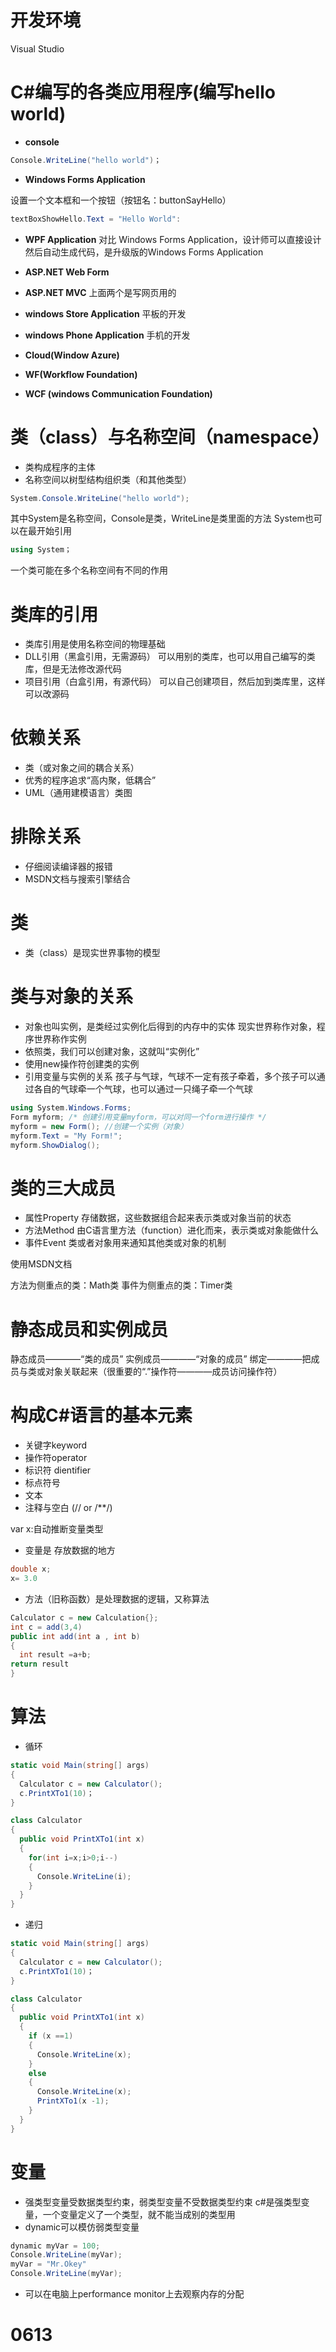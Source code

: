 # 开发环境
Visual Studio 


# C#编写的各类应用程序(编写hello world)

* **console**

```c#
Console.WriteLine("hello world")；
```

* **Windows Forms Application**
  
设置一个文本框和一个按钮（按钮名：buttonSayHello）
```c#
textBoxShowHello.Text = "Hello World":
```

* **WPF Application**
对比 Windows Forms Application，设计师可以直接设计然后自动生成代码，是升级版的Windows Forms Application

* **ASP.NET Web Form**
* **ASP.NET MVC**
上面两个是写网页用的
* **windows Store Application**
平板的开发
* **windows Phone Application**
手机的开发
* **Cloud(Window Azure)**
* **WF(Workflow Foundation)**
* **WCF (windows Communication Foundation)**
  
# 类（class）与名称空间（namespace）

* 类构成程序的主体
* 名称空间以树型结构组织类（和其他类型）
```c#
System.Console.WriteLine("hello world");
```
其中System是名称空间，Console是类，WriteLine是类里面的方法
System也可以在最开始引用
```c#
using System；
```
一个类可能在多个名称空间有不同的作用

# 类库的引用
* 类库引用是使用名称空间的物理基础
* DLL引用（黑盒引用，无需源码）
  可以用别的类库，也可以用自己编写的类库，但是无法修改源代码
* 项目引用（白盒引用，有源代码）
  可以自己创建项目，然后加到类库里，这样可以改源码

# 依赖关系
* 类（或对象之间的耦合关系）
* 优秀的程序追求“高内聚，低耦合”
* UML（通用建模语言）类图

# 排除关系
* 仔细阅读编译器的报错
* MSDN文档与搜索引擎结合

# 类
* 类（class）是现实世界事物的模型
  
# 类与对象的关系
* 对象也叫实例，是类经过实例化后得到的内存中的实体
现实世界称作对象，程序世界称作实例
* 依照类，我们可以创建对象，这就叫“实例化”
* 使用new操作符创建类的实例
* 引用变量与实例的关系
孩子与气球，气球不一定有孩子牵着，多个孩子可以通过各自的气球牵一个气球，也可以通过一只绳子牵一个气球
```c#
using System.Windows.Forms;
Form myform; /* 创建引用变量myform，可以对同一个form进行操作 */
myform = new Form(); //创建一个实例（对象）
myform.Text = "My Form!";
myform.ShowDialog(); 
```
# 类的三大成员
* 属性Property
  存储数据，这些数据组合起来表示类或对象当前的状态
* 方法Method
  由C语言里方法（function）进化而来，表示类或对象能做什么
* 事件Event
类或者对象用来通知其他类或对象的机制

使用MSDN文档

方法为侧重点的类：Math类
事件为侧重点的类：Timer类

# 静态成员和实例成员
静态成员————“类的成员”
实例成员————“对象的成员”
绑定————把成员与类或对象关联起来（很重要的“.”操作符————成员访问操作符）


# 构成C#语言的基本元素
* 关键字keyword
* 操作符operator
* 标识符 dientifier
* 标点符号
* 文本
* 注释与空白 (// or /**/)

var x:自动推断变量类型

* 变量是 存放数据的地方
```c#
double x;
x= 3.0
```

* 方法（旧称函数）是处理数据的逻辑，又称算法
```c#
Calculator c = new Calculation{};
int c = add(3,4)
public int add(int a , int b)
{
  int result =a+b;  
return result
}
```

# 算法
* 循环
```c#
static void Main(string[] args)
{
  Calculator c = new Calculator();
  c.PrintXTo1(10)；
}

class Calculator
{
  public void PrintXTo1(int x)
  {
    for(int i=x;i>0;i--)
    {
      Console.WriteLine(i);
    }
  }
}
```
* 递归
```c#
static void Main(string[] args)
{
  Calculator c = new Calculator();
  c.PrintXTo1(10)；
}

class Calculator
{
  public void PrintXTo1(int x)
  {
    if (x ==1)
    {
      Console.WriteLine(x);
    }
    else
    {
      Console.WriteLine(x);
      PrintXTo1(x -1);
    }
  }
}
``` 

# 变量
* 强类型变量受数据类型约束，弱类型变量不受数据类型约束
c#是强类型变量，一个变量定义了一个类型，就不能当成别的类型用
* dynamic可以模仿弱类型变量
```c#
dynamic myVar = 100;
Console.WriteLine(myVar);
myVar = "Mr.Okey"
Console.WriteLine(myVar);
```

* 可以在电脑上performance monitor上去观察内存的分配

# 0613
